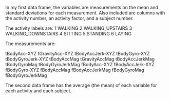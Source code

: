 In my first data frame, the variables are measurements on the mean and standard deviations for each measurement.  Also included are columns with the activity number, an activity factor, and a subject number.

The activity labels are:
1 WALKING
2 WALKING_UPSTAIRS
3 WALKING_DOWNSTAIRS
4 SITTING
5 STANDING
6 LAYING

The measurements are:

tBodyAcc-XYZ
tGravityAcc-XYZ
tBodyAccJerk-XYZ
tBodyGyro-XYZ
tBodyGyroJerk-XYZ
tBodyAccMag
tGravityAccMag
tBodyAccJerkMag
tBodyGyroMag
tBodyGyroJerkMag
fBodyAcc-XYZ
fBodyAccJerk-XYZ
fBodyGyro-XYZ
fBodyAccMag
fBodyAccJerkMag
fBodyGyroMag
fBodyGyroJerkMag


The second data frame has the average (the mean) of each variable for each activity and each subject.

